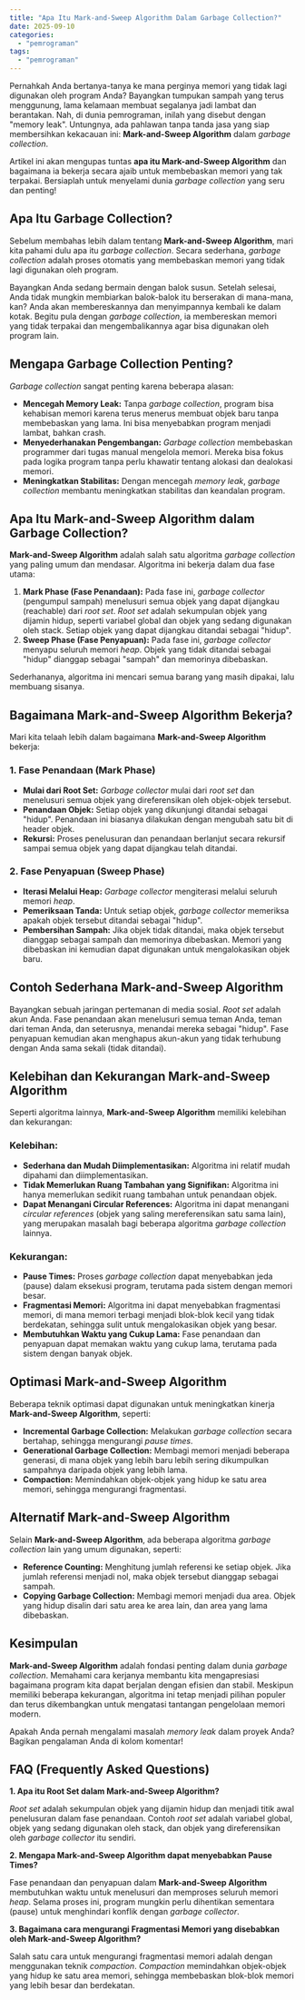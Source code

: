 ```yaml
---
title: "Apa Itu Mark-and-Sweep Algorithm Dalam Garbage Collection?"
date: 2025-09-10
categories: 
  - "pemrograman"
tags: 
  - "pemrograman"
---
```


Pernahkah Anda bertanya-tanya ke mana perginya memori yang tidak lagi digunakan oleh program Anda? Bayangkan tumpukan sampah yang terus menggunung, lama kelamaan membuat segalanya jadi lambat dan berantakan. Nah, di dunia pemrograman, inilah yang disebut dengan "memory leak". Untungnya, ada pahlawan tanpa tanda jasa yang siap membersihkan kekacauan ini: **Mark-and-Sweep Algorithm** dalam _garbage collection_.

Artikel ini akan mengupas tuntas **apa itu Mark-and-Sweep Algorithm** dan bagaimana ia bekerja secara ajaib untuk membebaskan memori yang tak terpakai. Bersiaplah untuk menyelami dunia _garbage collection_ yang seru dan penting!

## Apa Itu Garbage Collection?

Sebelum membahas lebih dalam tentang **Mark-and-Sweep Algorithm**, mari kita pahami dulu apa itu _garbage collection_. Secara sederhana, _garbage collection_ adalah proses otomatis yang membebaskan memori yang tidak lagi digunakan oleh program.

Bayangkan Anda sedang bermain dengan balok susun. Setelah selesai, Anda tidak mungkin membiarkan balok-balok itu berserakan di mana-mana, kan? Anda akan membereskannya dan menyimpannya kembali ke dalam kotak. Begitu pula dengan _garbage collection_, ia membereskan memori yang tidak terpakai dan mengembalikannya agar bisa digunakan oleh program lain.

## Mengapa Garbage Collection Penting?

_Garbage collection_ sangat penting karena beberapa alasan:

- **Mencegah Memory Leak:** Tanpa _garbage collection_, program bisa kehabisan memori karena terus menerus membuat objek baru tanpa membebaskan yang lama. Ini bisa menyebabkan program menjadi lambat, bahkan crash.
- **Menyederhanakan Pengembangan:** _Garbage collection_ membebaskan programmer dari tugas manual mengelola memori. Mereka bisa fokus pada logika program tanpa perlu khawatir tentang alokasi dan dealokasi memori.
- **Meningkatkan Stabilitas:** Dengan mencegah _memory leak_, _garbage collection_ membantu meningkatkan stabilitas dan keandalan program.

## Apa Itu Mark-and-Sweep Algorithm dalam Garbage Collection?

**Mark-and-Sweep Algorithm** adalah salah satu algoritma _garbage collection_ yang paling umum dan mendasar. Algoritma ini bekerja dalam dua fase utama:

1. **Mark Phase (Fase Penandaan):** Pada fase ini, _garbage collector_ (pengumpul sampah) menelusuri semua objek yang dapat dijangkau (reachable) dari _root set_. _Root set_ adalah sekumpulan objek yang dijamin hidup, seperti variabel global dan objek yang sedang digunakan oleh stack. Setiap objek yang dapat dijangkau ditandai sebagai "hidup".
2. **Sweep Phase (Fase Penyapuan):** Pada fase ini, _garbage collector_ menyapu seluruh memori _heap_. Objek yang tidak ditandai sebagai "hidup" dianggap sebagai "sampah" dan memorinya dibebaskan.

Sederhananya, algoritma ini mencari semua barang yang masih dipakai, lalu membuang sisanya.

## Bagaimana Mark-and-Sweep Algorithm Bekerja?

Mari kita telaah lebih dalam bagaimana **Mark-and-Sweep Algorithm** bekerja:

### 1\. Fase Penandaan (Mark Phase)

- **Mulai dari Root Set:** _Garbage collector_ mulai dari _root set_ dan menelusuri semua objek yang direferensikan oleh objek-objek tersebut.
- **Penandaan Objek:** Setiap objek yang dikunjungi ditandai sebagai "hidup". Penandaan ini biasanya dilakukan dengan mengubah satu bit di header objek.
- **Rekursi:** Proses penelusuran dan penandaan berlanjut secara rekursif sampai semua objek yang dapat dijangkau telah ditandai.

### 2\. Fase Penyapuan (Sweep Phase)

- **Iterasi Melalui Heap:** _Garbage collector_ mengiterasi melalui seluruh memori _heap_.
- **Pemeriksaan Tanda:** Untuk setiap objek, _garbage collector_ memeriksa apakah objek tersebut ditandai sebagai "hidup".
- **Pembersihan Sampah:** Jika objek tidak ditandai, maka objek tersebut dianggap sebagai sampah dan memorinya dibebaskan. Memori yang dibebaskan ini kemudian dapat digunakan untuk mengalokasikan objek baru.

## Contoh Sederhana Mark-and-Sweep Algorithm

Bayangkan sebuah jaringan pertemanan di media sosial. _Root set_ adalah akun Anda. Fase penandaan akan menelusuri semua teman Anda, teman dari teman Anda, dan seterusnya, menandai mereka sebagai "hidup". Fase penyapuan kemudian akan menghapus akun-akun yang tidak terhubung dengan Anda sama sekali (tidak ditandai).

## Kelebihan dan Kekurangan Mark-and-Sweep Algorithm

Seperti algoritma lainnya, **Mark-and-Sweep Algorithm** memiliki kelebihan dan kekurangan:

### Kelebihan:

- **Sederhana dan Mudah Diimplementasikan:** Algoritma ini relatif mudah dipahami dan diimplementasikan.
- **Tidak Memerlukan Ruang Tambahan yang Signifikan:** Algoritma ini hanya memerlukan sedikit ruang tambahan untuk penandaan objek.
- **Dapat Menangani Circular References:** Algoritma ini dapat menangani _circular references_ (objek yang saling mereferensikan satu sama lain), yang merupakan masalah bagi beberapa algoritma _garbage collection_ lainnya.

### Kekurangan:

- **Pause Times:** Proses _garbage collection_ dapat menyebabkan jeda (pause) dalam eksekusi program, terutama pada sistem dengan memori besar.
- **Fragmentasi Memori:** Algoritma ini dapat menyebabkan fragmentasi memori, di mana memori terbagi menjadi blok-blok kecil yang tidak berdekatan, sehingga sulit untuk mengalokasikan objek yang besar.
- **Membutuhkan Waktu yang Cukup Lama:** Fase penandaan dan penyapuan dapat memakan waktu yang cukup lama, terutama pada sistem dengan banyak objek.

## Optimasi Mark-and-Sweep Algorithm

Beberapa teknik optimasi dapat digunakan untuk meningkatkan kinerja **Mark-and-Sweep Algorithm**, seperti:

- **Incremental Garbage Collection:** Melakukan _garbage collection_ secara bertahap, sehingga mengurangi _pause times_.
- **Generational Garbage Collection:** Membagi memori menjadi beberapa generasi, di mana objek yang lebih baru lebih sering dikumpulkan sampahnya daripada objek yang lebih lama.
- **Compaction:** Memindahkan objek-objek yang hidup ke satu area memori, sehingga mengurangi fragmentasi.

## Alternatif Mark-and-Sweep Algorithm

Selain **Mark-and-Sweep Algorithm**, ada beberapa algoritma _garbage collection_ lain yang umum digunakan, seperti:

- **Reference Counting:** Menghitung jumlah referensi ke setiap objek. Jika jumlah referensi menjadi nol, maka objek tersebut dianggap sebagai sampah.
- **Copying Garbage Collection:** Membagi memori menjadi dua area. Objek yang hidup disalin dari satu area ke area lain, dan area yang lama dibebaskan.

## Kesimpulan

**Mark-and-Sweep Algorithm** adalah fondasi penting dalam dunia _garbage collection_. Memahami cara kerjanya membantu kita mengapresiasi bagaimana program kita dapat berjalan dengan efisien dan stabil. Meskipun memiliki beberapa kekurangan, algoritma ini tetap menjadi pilihan populer dan terus dikembangkan untuk mengatasi tantangan pengelolaan memori modern.

Apakah Anda pernah mengalami masalah _memory leak_ dalam proyek Anda? Bagikan pengalaman Anda di kolom komentar!

## FAQ (Frequently Asked Questions)

**1\. Apa itu Root Set dalam Mark-and-Sweep Algorithm?**

_Root set_ adalah sekumpulan objek yang dijamin hidup dan menjadi titik awal penelusuran dalam fase penandaan. Contoh _root set_ adalah variabel global, objek yang sedang digunakan oleh stack, dan objek yang direferensikan oleh _garbage collector_ itu sendiri.

**2\. Mengapa Mark-and-Sweep Algorithm dapat menyebabkan Pause Times?**

Fase penandaan dan penyapuan dalam **Mark-and-Sweep Algorithm** membutuhkan waktu untuk menelusuri dan memproses seluruh memori _heap_. Selama proses ini, program mungkin perlu dihentikan sementara (pause) untuk menghindari konflik dengan _garbage collector_.

**3\. Bagaimana cara mengurangi Fragmentasi Memori yang disebabkan oleh Mark-and-Sweep Algorithm?**

Salah satu cara untuk mengurangi fragmentasi memori adalah dengan menggunakan teknik _compaction_. _Compaction_ memindahkan objek-objek yang hidup ke satu area memori, sehingga membebaskan blok-blok memori yang lebih besar dan berdekatan.
